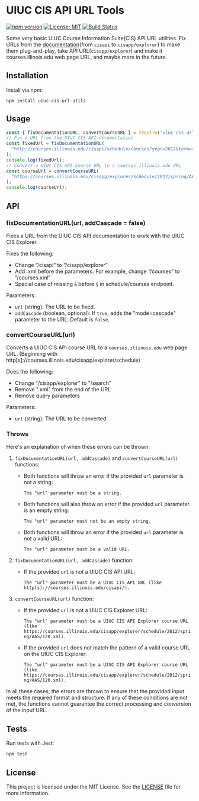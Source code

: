 # UIUC CIS API URL Tools

[![npm version](https://img.shields.io/npm/v/uiuc-cis-url-utils)](https://www.npmjs.com/package/uiuc-cisapi-urls) [![License: MIT](https://img.shields.io/badge/License-MIT-green.svg)](https://opensource.org/licenses/MIT) [![Build Status](https://img.shields.io/npm/dt/uiuc-cisapi-urls.svg)](https://www.npmjs.com/package/uiuc-cisapi-urls)

Some very basic UIUC Course Information Suite(CIS) API URL utilities. Fix URLs from the [documentation](https://courses.illinois.edu/cisdocs/api)(from `cisapi` to `cisapp/explorer`) to make them plug-and-play, take API URL(`cisapp/explorer`) and make it courses.illinois.edu web page URL, and maybe more in the future.

## Installation

Install via npm:

`````````
npm install uiuc-cis-url-utils
`````````

## Usage

`````````javascript
const { fixDocumentationURL, convertCourseURL } = require("uiuc-cis-url-utils");
// Fix a URL from the UIUC CIS API documentation
const fixedUrl = fixDocumentationURL(
  "http://courses.illinois.edu/cisapi/schedule/courses?year=2012&term=spring§ionTypeCode=LEC§ionTypeCode=Q&collegeCode=KV&creditHours=3&subject=CHEM&sessionId=1&gened=NAT&qp=atomic+structure"
);
console.log(fixedUrl);
// Convert a UIUC CIS API Course URL to a courses.illinois.edu URL
const courseUrl = convertCourseURL(
  "https://courses.illinois.edu/cisapp/explorer/schedule/2012/spring/AAS/120.xml"
);
console.log(courseUrl);
`````````

## API

### fixDocumentationURL(url, addCascade = false)

Fixes a URL from the UIUC CIS API documentation to work with the UIUC CIS Explorer.

Fixes the following:
- Change “/cisapi” to “/cisapp/explorer”
- Add .xml before the parameters. For example, change “/courses” to “/courses.xml”
- Special case of missing `&` before `§` in schedule/courses endpoint.

Parameters:
- `url` (string): The URL to be fixed.
- `addCascade` (boolean, optional): If `true`, adds the "mode=cascade" parameter to the URL. Default is `false`.

### convertCourseURL(url)

Converts a UIUC CIS API course URL to a `courses.illinois.edu` web page URL. (Beginning with http[s]://courses.illinois.edu/cisapp/explorer/schedule)

Does the following:
- Change "/cisapp/explorer" to "/search"
- Remove ".xml" from the end of the URL
- Remove query parameters

Parameters:
- `url` (string): The URL to be converted.

### Throws
Here's an explanation of when these errors can be thrown:

1.  `fixDocumentationURL(url, addCascade)` and `convertCourseURL(url)` functions:
    
    *   Both functions will throw an error if the provided `url` parameter is not a string:
        
        ```The "url" parameter must be a string.```

    *   Both functions will also throw an error if the provided `url` parameter is an empty string:
        
        ```The "url" parameter must not be an empty string.```

    *   Both functions will throw an error if the provided `url` parameter is not a valid URL:  

        ```The "url" parameter must be a valid URL.```

2.  `fixDocumentationURL(url, addCascade)` function:

    *   If the provided `url` is not a UIUC CIS API URL:

        ```The "url" parameter must be a UIUC CIS API URL (like http(s)://courses.illinois.edu/cisapi/).```

4.  `convertCourseURL(url)` function:

    *   If the provided `url` is not a UIUC CIS Explorer URL:

        ```The "url" parameter must be a UIUC CIS API Explorer course URL (like https://courses.illinois.edu/cisapp/explorer/schedule/2012/spring/AAS/120.xml).```
    *   If the provided `url` does not match the pattern of a valid course URL on the UIUC CIS Explorer:

        ```The "url" parameter must be a UIUC CIS API Explorer course URL (like https://courses.illinois.edu/cisapp/explorer/schedule/2012/spring/AAS/120.xml).```


In all these cases, the errors are thrown to ensure that the provided input meets the required format and structure. If any of these conditions are not met, the functions cannot guarantee the correct processing and conversion of the input URL.

## Tests

Run tests with Jest:

`````````bash
npm test
`````````

## License

This project is licensed under the MIT License. See the [LICENSE](LICENSE) file for more information.
